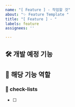 ```yaml
---
name: "[ Feature ] - 작업할 것"
about: "✨ Feature Template "
title: "[ Feature ] - "
labels: feature
assignees: ''

---
```


## 🛠️ 개발 예정 기능 

##  💭 해당 기능 역할 

### 📝 check-lists

- [ ]
